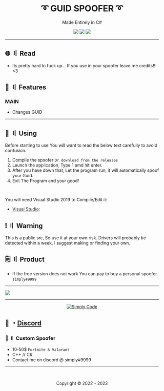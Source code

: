 <h1 align="center">
  ➰ GUID SPOOFER ➰
</h1>

<p align="center">
  Made Entirely in C#
</p>



<p align="center">
  <img src="https://img.shields.io/github/languages/top/simply-codes/Guid-Spoofer-Csharp?style=flat-square"/>
  <img src="https://img.shields.io/github/last-commit/simply-codes/Guid-Spoofer-Csharp?style=flat-square"/>
  <img src="https://img.shields.io/github/stars/simply-codes/Guid-Spoofer-Csharp?color=5ac18e&label=Stars&style=flat-square"/>

</p>

---

## <a id="content"></a>🌐 〢 Read
- Its pretty hard to fuck up... If you use in your spoofer leave me credits!!! <3

## <a id="features"></a>🔰 〢 Features
### MAIN
- Changes GUID

---

## <a id="setup"></a> 📁 〢 Using

Before starting to use You will want to read the below text carefully to avoid confusion.

1. Compile the spoofer `Or download from the releases`
2. Launch the application, Type 1 amd hit enter.
3. After you have down that, Let the program run, it will automatically spoof your Guid.
4. Exit The Program and your good!

<br>

  
   You will need Visual Studio 2019 to Compile/Edit it:

- [Visual Studio](https://visualstudio.microsoft.com/thank-you-downloading-visual-studio/?sku=community&rel=16&utm_medium=microsoft&utm_campaign=download+from+relnotes&utm_content=vs2019ga+button/):



## <a id="warn"></a> ❕ 〢 Warning 
This is a public src, So use it at your own risk. Drivers will probably be detected within a week, I suggest making or finding your own.

  
## <a id="setup2"></a> 🗒 〢 Product
- If the free version does not work You can pay to buy a personal spoofer. `simply#9999`

---

<img src="https://cdn.discordapp.com/attachments/1064933951417884722/1065791544977805363/image.png"/>

--- 

  <p align="center">
    <a href="https://discord.gg/huhn9rnrpg">
        <img title="Simply's Discord Server" alt="Simply Code" src="https://discord.com/api/guilds/1000909897875079268/style=banner2"/>
    </a>
</p>

## 💬 ・[Discord](https://discord.gg/huhn9rnrpg) 

### 🥊 〢 Custom Spoofer
- 10-50$ `Fortnite & Valorant`
- C++ // C#
- Contact me on discord @ simply#9999

---

  <br>

<p align="center">
  Copyright © 2022 - 2023
<br>

